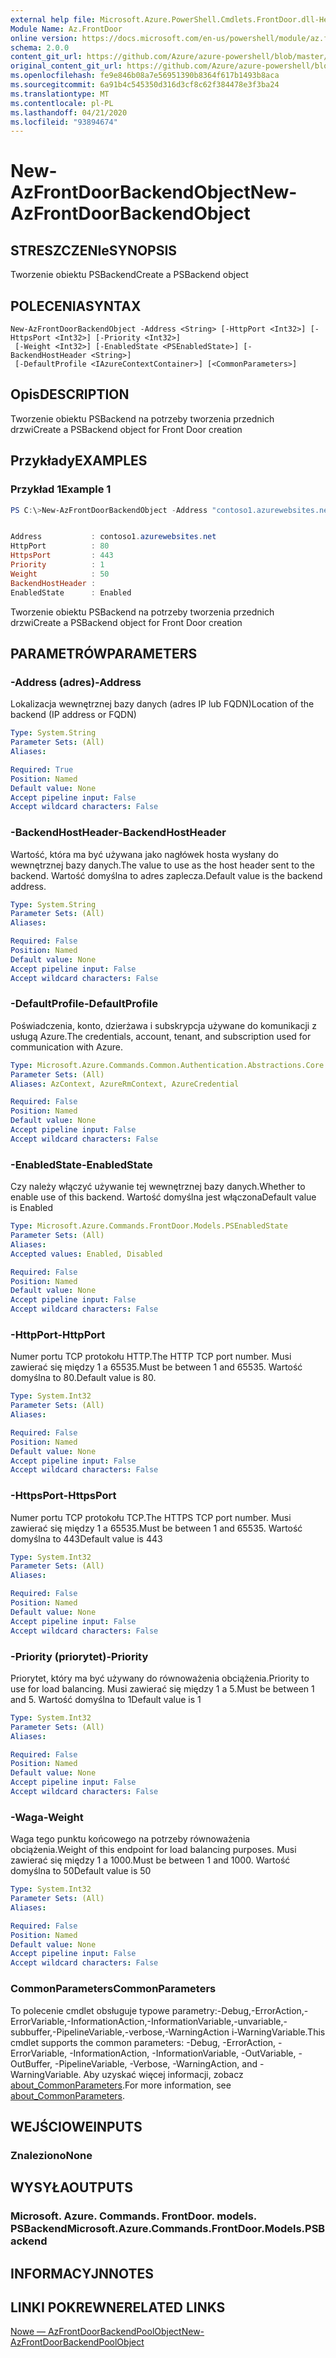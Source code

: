 ```yaml
---
external help file: Microsoft.Azure.PowerShell.Cmdlets.FrontDoor.dll-Help.xml
Module Name: Az.FrontDoor
online version: https://docs.microsoft.com/en-us/powershell/module/az.frontdoor/new-azfrontdoorbackendobject
schema: 2.0.0
content_git_url: https://github.com/Azure/azure-powershell/blob/master/src/FrontDoor/FrontDoor/help/New-AzFrontDoorBackendObject.md
original_content_git_url: https://github.com/Azure/azure-powershell/blob/master/src/FrontDoor/FrontDoor/help/New-AzFrontDoorBackendObject.md
ms.openlocfilehash: fe9e846b08a7e56951390b8364f617b1493b8aca
ms.sourcegitcommit: 6a91b4c545350d316d3cf8c62f384478e3f3ba24
ms.translationtype: MT
ms.contentlocale: pl-PL
ms.lasthandoff: 04/21/2020
ms.locfileid: "93894674"
---
```

# <span data-ttu-id="7108f-101">New-AzFrontDoorBackendObject</span><span class="sxs-lookup"><span data-stu-id="7108f-101">New-AzFrontDoorBackendObject</span></span>

## <span data-ttu-id="7108f-102">STRESZCZENIe</span><span class="sxs-lookup"><span data-stu-id="7108f-102">SYNOPSIS</span></span>
<span data-ttu-id="7108f-103">Tworzenie obiektu PSBackend</span><span class="sxs-lookup"><span data-stu-id="7108f-103">Create a PSBackend object</span></span>

## <span data-ttu-id="7108f-104">POLECENIA</span><span class="sxs-lookup"><span data-stu-id="7108f-104">SYNTAX</span></span>

```
New-AzFrontDoorBackendObject -Address <String> [-HttpPort <Int32>] [-HttpsPort <Int32>] [-Priority <Int32>]
 [-Weight <Int32>] [-EnabledState <PSEnabledState>] [-BackendHostHeader <String>]
 [-DefaultProfile <IAzureContextContainer>] [<CommonParameters>]
```

## <span data-ttu-id="7108f-105">Opis</span><span class="sxs-lookup"><span data-stu-id="7108f-105">DESCRIPTION</span></span>
<span data-ttu-id="7108f-106">Tworzenie obiektu PSBackend na potrzeby tworzenia przednich drzwi</span><span class="sxs-lookup"><span data-stu-id="7108f-106">Create a PSBackend object for Front Door creation</span></span>

## <span data-ttu-id="7108f-107">Przykłady</span><span class="sxs-lookup"><span data-stu-id="7108f-107">EXAMPLES</span></span>

### <span data-ttu-id="7108f-108">Przykład 1</span><span class="sxs-lookup"><span data-stu-id="7108f-108">Example 1</span></span>
```powershell
PS C:\>New-AzFrontDoorBackendObject -Address "contoso1.azurewebsites.net"


Address           : contoso1.azurewebsites.net
HttpPort          : 80
HttpsPort         : 443
Priority          : 1
Weight            : 50
BackendHostHeader :
EnabledState      : Enabled
```

<span data-ttu-id="7108f-109">Tworzenie obiektu PSBackend na potrzeby tworzenia przednich drzwi</span><span class="sxs-lookup"><span data-stu-id="7108f-109">Create a PSBackend object for Front Door creation</span></span>

## <span data-ttu-id="7108f-110">PARAMETRÓW</span><span class="sxs-lookup"><span data-stu-id="7108f-110">PARAMETERS</span></span>

### <span data-ttu-id="7108f-111">-Address (adres)</span><span class="sxs-lookup"><span data-stu-id="7108f-111">-Address</span></span>
<span data-ttu-id="7108f-112">Lokalizacja wewnętrznej bazy danych (adres IP lub FQDN)</span><span class="sxs-lookup"><span data-stu-id="7108f-112">Location of the backend (IP address or FQDN)</span></span>

```yaml
Type: System.String
Parameter Sets: (All)
Aliases:

Required: True
Position: Named
Default value: None
Accept pipeline input: False
Accept wildcard characters: False
```

### <span data-ttu-id="7108f-113">-BackendHostHeader</span><span class="sxs-lookup"><span data-stu-id="7108f-113">-BackendHostHeader</span></span>
<span data-ttu-id="7108f-114">Wartość, która ma być używana jako nagłówek hosta wysłany do wewnętrznej bazy danych.</span><span class="sxs-lookup"><span data-stu-id="7108f-114">The value to use as the host header sent to the backend.</span></span> <span data-ttu-id="7108f-115">Wartość domyślna to adres zaplecza.</span><span class="sxs-lookup"><span data-stu-id="7108f-115">Default value is the backend address.</span></span>

```yaml
Type: System.String
Parameter Sets: (All)
Aliases:

Required: False
Position: Named
Default value: None
Accept pipeline input: False
Accept wildcard characters: False
```

### <span data-ttu-id="7108f-116">-DefaultProfile</span><span class="sxs-lookup"><span data-stu-id="7108f-116">-DefaultProfile</span></span>
<span data-ttu-id="7108f-117">Poświadczenia, konto, dzierżawa i subskrypcja używane do komunikacji z usługą Azure.</span><span class="sxs-lookup"><span data-stu-id="7108f-117">The credentials, account, tenant, and subscription used for communication with Azure.</span></span>

```yaml
Type: Microsoft.Azure.Commands.Common.Authentication.Abstractions.Core.IAzureContextContainer
Parameter Sets: (All)
Aliases: AzContext, AzureRmContext, AzureCredential

Required: False
Position: Named
Default value: None
Accept pipeline input: False
Accept wildcard characters: False
```

### <span data-ttu-id="7108f-118">-EnabledState</span><span class="sxs-lookup"><span data-stu-id="7108f-118">-EnabledState</span></span>
<span data-ttu-id="7108f-119">Czy należy włączyć używanie tej wewnętrznej bazy danych.</span><span class="sxs-lookup"><span data-stu-id="7108f-119">Whether to enable use of this backend.</span></span> <span data-ttu-id="7108f-120">Wartość domyślna jest włączona</span><span class="sxs-lookup"><span data-stu-id="7108f-120">Default value is Enabled</span></span>

```yaml
Type: Microsoft.Azure.Commands.FrontDoor.Models.PSEnabledState
Parameter Sets: (All)
Aliases:
Accepted values: Enabled, Disabled

Required: False
Position: Named
Default value: None
Accept pipeline input: False
Accept wildcard characters: False
```

### <span data-ttu-id="7108f-121">-HttpPort</span><span class="sxs-lookup"><span data-stu-id="7108f-121">-HttpPort</span></span>
<span data-ttu-id="7108f-122">Numer portu TCP protokołu HTTP.</span><span class="sxs-lookup"><span data-stu-id="7108f-122">The HTTP TCP port number.</span></span>
<span data-ttu-id="7108f-123">Musi zawierać się między 1 a 65535.</span><span class="sxs-lookup"><span data-stu-id="7108f-123">Must be between 1 and 65535.</span></span>
<span data-ttu-id="7108f-124">Wartość domyślna to 80.</span><span class="sxs-lookup"><span data-stu-id="7108f-124">Default value is 80.</span></span>

```yaml
Type: System.Int32
Parameter Sets: (All)
Aliases:

Required: False
Position: Named
Default value: None
Accept pipeline input: False
Accept wildcard characters: False
```

### <span data-ttu-id="7108f-125">-HttpsPort</span><span class="sxs-lookup"><span data-stu-id="7108f-125">-HttpsPort</span></span>
<span data-ttu-id="7108f-126">Numer portu TCP protokołu TCP.</span><span class="sxs-lookup"><span data-stu-id="7108f-126">The HTTPS TCP port number.</span></span>
<span data-ttu-id="7108f-127">Musi zawierać się między 1 a 65535.</span><span class="sxs-lookup"><span data-stu-id="7108f-127">Must be between 1 and 65535.</span></span>
<span data-ttu-id="7108f-128">Wartość domyślna to 443</span><span class="sxs-lookup"><span data-stu-id="7108f-128">Default value is 443</span></span>

```yaml
Type: System.Int32
Parameter Sets: (All)
Aliases:

Required: False
Position: Named
Default value: None
Accept pipeline input: False
Accept wildcard characters: False
```

### <span data-ttu-id="7108f-129">-Priority (priorytet)</span><span class="sxs-lookup"><span data-stu-id="7108f-129">-Priority</span></span>
<span data-ttu-id="7108f-130">Priorytet, który ma być używany do równoważenia obciążenia.</span><span class="sxs-lookup"><span data-stu-id="7108f-130">Priority to use for load balancing.</span></span>
<span data-ttu-id="7108f-131">Musi zawierać się między 1 a 5.</span><span class="sxs-lookup"><span data-stu-id="7108f-131">Must be between 1 and 5.</span></span>
<span data-ttu-id="7108f-132">Wartość domyślna to 1</span><span class="sxs-lookup"><span data-stu-id="7108f-132">Default value is 1</span></span>

```yaml
Type: System.Int32
Parameter Sets: (All)
Aliases:

Required: False
Position: Named
Default value: None
Accept pipeline input: False
Accept wildcard characters: False
```

### <span data-ttu-id="7108f-133">-Waga</span><span class="sxs-lookup"><span data-stu-id="7108f-133">-Weight</span></span>
<span data-ttu-id="7108f-134">Waga tego punktu końcowego na potrzeby równoważenia obciążenia.</span><span class="sxs-lookup"><span data-stu-id="7108f-134">Weight of this endpoint for load balancing purposes.</span></span>
<span data-ttu-id="7108f-135">Musi zawierać się między 1 a 1000.</span><span class="sxs-lookup"><span data-stu-id="7108f-135">Must be between 1 and 1000.</span></span>
<span data-ttu-id="7108f-136">Wartość domyślna to 50</span><span class="sxs-lookup"><span data-stu-id="7108f-136">Default value is 50</span></span>

```yaml
Type: System.Int32
Parameter Sets: (All)
Aliases:

Required: False
Position: Named
Default value: None
Accept pipeline input: False
Accept wildcard characters: False
```

### <span data-ttu-id="7108f-137">CommonParameters</span><span class="sxs-lookup"><span data-stu-id="7108f-137">CommonParameters</span></span>
<span data-ttu-id="7108f-138">To polecenie cmdlet obsługuje typowe parametry:-Debug,-ErrorAction,-ErrorVariable,-InformationAction,-InformationVariable,-unvariable,-subbuffer,-PipelineVariable,-verbose,-WarningAction i-WarningVariable.</span><span class="sxs-lookup"><span data-stu-id="7108f-138">This cmdlet supports the common parameters: -Debug, -ErrorAction, -ErrorVariable, -InformationAction, -InformationVariable, -OutVariable, -OutBuffer, -PipelineVariable, -Verbose, -WarningAction, and -WarningVariable.</span></span> <span data-ttu-id="7108f-139">Aby uzyskać więcej informacji, zobacz [about_CommonParameters](http://go.microsoft.com/fwlink/?LinkID=113216).</span><span class="sxs-lookup"><span data-stu-id="7108f-139">For more information, see [about_CommonParameters](http://go.microsoft.com/fwlink/?LinkID=113216).</span></span>

## <span data-ttu-id="7108f-140">WEJŚCIOWE</span><span class="sxs-lookup"><span data-stu-id="7108f-140">INPUTS</span></span>

### <span data-ttu-id="7108f-141">Znaleziono</span><span class="sxs-lookup"><span data-stu-id="7108f-141">None</span></span>

## <span data-ttu-id="7108f-142">WYSYŁA</span><span class="sxs-lookup"><span data-stu-id="7108f-142">OUTPUTS</span></span>

### <span data-ttu-id="7108f-143">Microsoft. Azure. Commands. FrontDoor. models. PSBackend</span><span class="sxs-lookup"><span data-stu-id="7108f-143">Microsoft.Azure.Commands.FrontDoor.Models.PSBackend</span></span>

## <span data-ttu-id="7108f-144">INFORMACYJN</span><span class="sxs-lookup"><span data-stu-id="7108f-144">NOTES</span></span>

## <span data-ttu-id="7108f-145">LINKI POKREWNE</span><span class="sxs-lookup"><span data-stu-id="7108f-145">RELATED LINKS</span></span>

[<span data-ttu-id="7108f-146">Nowe — AzFrontDoorBackendPoolObject</span><span class="sxs-lookup"><span data-stu-id="7108f-146">New-AzFrontDoorBackendPoolObject</span></span>](./New-AzFrontDoorBackendPoolObject.md)
